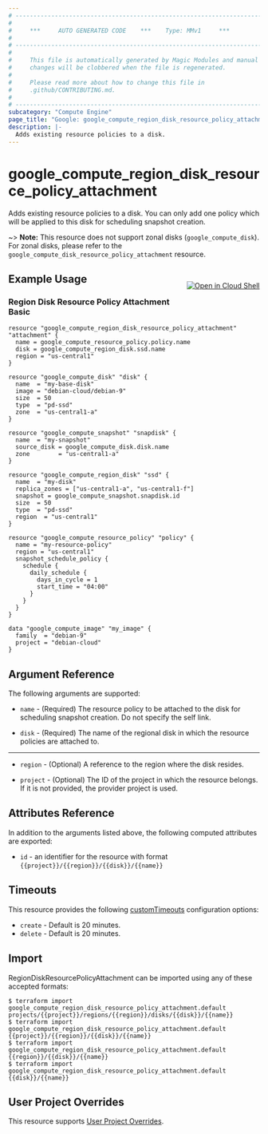 ```yaml
---
# ----------------------------------------------------------------------------
#
#     ***     AUTO GENERATED CODE    ***    Type: MMv1     ***
#
# ----------------------------------------------------------------------------
#
#     This file is automatically generated by Magic Modules and manual
#     changes will be clobbered when the file is regenerated.
#
#     Please read more about how to change this file in
#     .github/CONTRIBUTING.md.
#
# ----------------------------------------------------------------------------
subcategory: "Compute Engine"
page_title: "Google: google_compute_region_disk_resource_policy_attachment"
description: |-
  Adds existing resource policies to a disk.
---
```


# google\_compute\_region\_disk\_resource\_policy\_attachment

Adds existing resource policies to a disk. You can only add one policy
which will be applied to this disk for scheduling snapshot creation.

~> **Note:** This resource does not support zonal disks (`google_compute_disk`). For zonal disks, please refer to the `google_compute_disk_resource_policy_attachment` resource.



<div class = "oics-button" style="float: right; margin: 0 0 -15px">
  <a href="https://console.cloud.google.com/cloudshell/open?cloudshell_git_repo=https%3A%2F%2Fgithub.com%2Fterraform-google-modules%2Fdocs-examples.git&cloudshell_working_dir=region_disk_resource_policy_attachment_basic&cloudshell_image=gcr.io%2Fgraphite-cloud-shell-images%2Fterraform%3Alatest&open_in_editor=main.tf&cloudshell_print=.%2Fmotd&cloudshell_tutorial=.%2Ftutorial.md" target="_blank">
    <img alt="Open in Cloud Shell" src="//gstatic.com/cloudssh/images/open-btn.svg" style="max-height: 44px; margin: 32px auto; max-width: 100%;">
  </a>
</div>

## Example Usage

### Region Disk Resource Policy Attachment Basic


```hcl
resource "google_compute_region_disk_resource_policy_attachment" "attachment" {
  name = google_compute_resource_policy.policy.name
  disk = google_compute_region_disk.ssd.name
  region = "us-central1"
}

resource "google_compute_disk" "disk" {
  name  = "my-base-disk"
  image = "debian-cloud/debian-9"
  size  = 50
  type  = "pd-ssd"
  zone  = "us-central1-a"
}

resource "google_compute_snapshot" "snapdisk" {
  name  = "my-snapshot"
  source_disk = google_compute_disk.disk.name
  zone        = "us-central1-a"
}

resource "google_compute_region_disk" "ssd" {
  name  = "my-disk"
  replica_zones = ["us-central1-a", "us-central1-f"]
  snapshot = google_compute_snapshot.snapdisk.id
  size  = 50
  type  = "pd-ssd"
  region  = "us-central1"
}

resource "google_compute_resource_policy" "policy" {
  name = "my-resource-policy"
  region = "us-central1"
  snapshot_schedule_policy {
    schedule {
      daily_schedule {
        days_in_cycle = 1
        start_time = "04:00"
      }
    }
  }
}

data "google_compute_image" "my_image" {
  family  = "debian-9"
  project = "debian-cloud"
}
```

## Argument Reference

The following arguments are supported:


* `name` -
  (Required)
  The resource policy to be attached to the disk for scheduling snapshot
  creation. Do not specify the self link.

* `disk` -
  (Required)
  The name of the regional disk in which the resource policies are attached to.


- - -


* `region` -
  (Optional)
  A reference to the region where the disk resides.

* `project` - (Optional) The ID of the project in which the resource belongs.
    If it is not provided, the provider project is used.


## Attributes Reference

In addition to the arguments listed above, the following computed attributes are exported:

* `id` - an identifier for the resource with format `{{project}}/{{region}}/{{disk}}/{{name}}`


## Timeouts

This resource provides the following
[customTimeouts](https://www.pulumi.com/docs/intro/concepts/programming-model/#customtimeouts) configuration options:

- `create` - Default is 20 minutes.
- `delete` - Default is 20 minutes.

## Import


RegionDiskResourcePolicyAttachment can be imported using any of these accepted formats:

```
$ terraform import google_compute_region_disk_resource_policy_attachment.default projects/{{project}}/regions/{{region}}/disks/{{disk}}/{{name}}
$ terraform import google_compute_region_disk_resource_policy_attachment.default {{project}}/{{region}}/{{disk}}/{{name}}
$ terraform import google_compute_region_disk_resource_policy_attachment.default {{region}}/{{disk}}/{{name}}
$ terraform import google_compute_region_disk_resource_policy_attachment.default {{disk}}/{{name}}
```

## User Project Overrides

This resource supports [User Project Overrides](https://www.terraform.io/docs/providers/google/guides/provider_reference.html#user_project_override).
